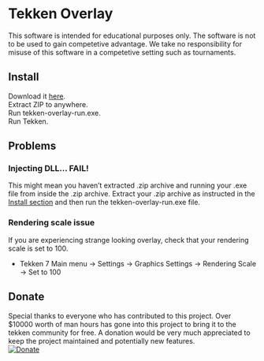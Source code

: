 Tekken Overlay
==============

This software is intended for educational purposes only. The software is not to
be used to gain competetive advantage. We take no responsibility for misuse of
this software in a competetive setting such as tournaments.

Install
-------

Download it
[here​​​](https://github.com/TekkenOverlay/TekkenOverlay/releases/latest).  
Extract ZIP to anywhere.  
Run tekken-overlay-run.exe.  
Run Tekken.

Problems
--------

### Injecting DLL... FAIL!

This might mean you haven’t extracted .zip archive and running your .exe file
from inside the .zip archive. Extract your .zip archive as instructed in the
[Install section](https://github.com/TekkenOverlay/TekkenOverlay#install) and
then run the tekken-overlay-run.exe file.

### Rendering scale issue

If you are experiencing strange looking overlay, check that your rendering scale is set to 100.
- Tekken 7 Main menu -> Settings -> Graphics Settings -> Rendering Scale -> Set to 100

Donate
------

Special thanks to everyone who has contributed to this project. Over \$10000
worth of man hours has gone into this project to bring it to the tekken
community for free. A donation would be very much appreciated to keep the
project maintained and potentially new features.  
[![Donate](https://img.shields.io/badge/Donate-PayPal-green.svg)](https://www.paypal.com/cgi-bin/webscr?cmd=_donations&business=tekkenoverlay%40gmail.com&currency_code=EUR)
